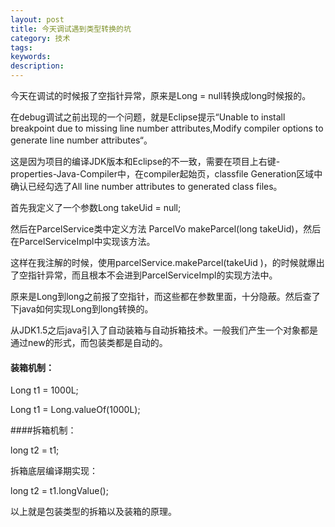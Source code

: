 ```yaml
---
layout: post
title: 今天调试遇到类型转换的坑
category: 技术
tags: 
keywords: 
description: 
---
```



今天在调试的时候报了空指针异常，原来是Long = null转换成long时候报的。

在debug调试之前出现的一个问题，就是Eclipse提示“Unable to install breakpoint due to missing line number attributes,Modify compiler options to generate line number attributes“。

这是因为项目的编译JDK版本和Eclipse的不一致，需要在项目上右键-properties-Java-Compiler中，在compiler起始页，classfile Generation区域中确认已经勾选了All line number attributes to generated class files。

首先我定义了一个参数Long takeUid = null;

然后在ParcelService类中定义方法 ParcelVo makeParcel(long takeUid)，然后在ParcelServiceImpl中实现该方法。

这样在我注解的时候，使用parcelService.makeParcel(takeUid )，的时候就爆出了空指针异常，而且根本不会进到ParcelServiceImpl的实现方法中。

原来是Long到long之前报了空指针，而这些都在参数里面，十分隐蔽。然后查了下java如何实现Long到long转换的。

 从JDK1.5之后java引入了自动装箱与自动拆箱技术。一般我们产生一个对象都是通过new的形式，而包装类都是自动的。

#### 装箱机制：

Long t1 = 1000L;

Long t1 = Long.valueOf(1000L);

####拆箱机制：

long t2 = t1;

拆箱底层编译期实现：

long t2 = t1.longValue();

以上就是包装类型的拆箱以及装箱的原理。


